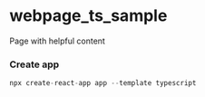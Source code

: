 # webpage_ts_sample
Page with helpful content

### Create app

```typescript
npx create-react-app app --template typescript
```

 

